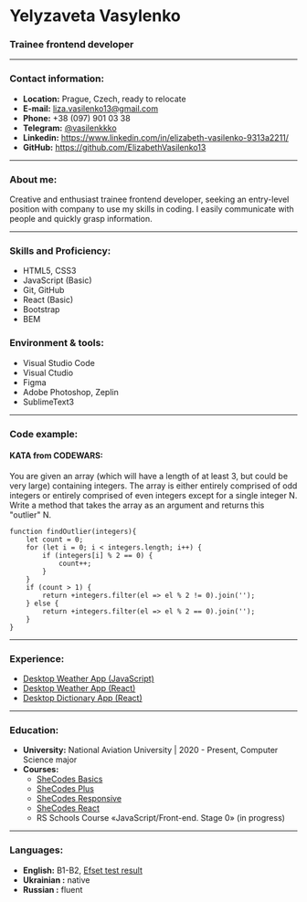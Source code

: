 # Yelyzaveta Vasylenko
### Trainee frontend developer
---
### Contact information:
   * **Location:** Prague, Czech, ready to relocate
   * **E-mail:** liza.vasilenko13@gmail.com
   * **Phone:** +38 (097) 901 03 38
   * **Telegram:** [@vasilenkkko](https://t.me/vasilenkkko)
   * **Linkedin:** https://www.linkedin.com/in/elizabeth-vasilenko-9313a2211/
   * **GitHub:** https://github.com/ElizabethVasilenko13
***
### About me:
Creative and enthusiast trainee frontend developer, seeking an entry-level position with
company to use my skills in coding. I easily communicate with people and quickly grasp
information.
***
### Skills and Proficiency:
  * HTML5, CSS3
  * JavaScript (Basic)
  * Git, GitHub
  * React (Basic)
  * Bootstrap
  * BEM
  
### Environment & tools:
  * Visual Studio Code
  * Visual Ctudio
  * Figma
  * Adobe Photoshop, Zeplin
  * SublimeText3
***
### Code example:
#### KATA from CODEWARS: 
You are given an array (which will have a length of at least 3, but could be very large) containing integers. The array is either entirely comprised of odd integers or entirely comprised of even integers except for a single integer N. Write a method that takes the array as an argument and returns this "outlier" N.
```
function findOutlier(integers){
  	let count = 0;
	for (let i = 0; i < integers.length; i++) {
		if (integers[i] % 2 == 0) {
			count++;
		} 
	}
	if (count > 1) {
		return +integers.filter(el => el % 2 != 0).join('');
	} else {
		return +integers.filter(el => el % 2 == 0).join('');
	}
}
```
***
### Experience:
  * [Desktop Weather App (JavaScript)](https://github.com/ElizabethVasilenko13/myWeatherApp)
  * [Desktop Weather App (React)](https://github.com/ElizabethVasilenko13/weather-app-react)
  * [Desktop Dictionary App (React)](https://github.com/ElizabethVasilenko13/dictionary-app-react)
***
### Education:
  * **University:** National Aviation University | 2020 - Present, Computer Science major
  * **Courses:**
    * [SheCodes Basics](https://www.shecodes.io/certificates/063d8b22390cd6261d9d70a46c3dbc9e)
    * [SheCodes Plus](https://www.shecodes.io/certificates/93638b99f6cb09d3f80c101faeab187e)
    * [SheCodes Responsive](https://www.shecodes.io/certificates/7338feda22b3019a5415ed2fb9290379)
    * [SheCodes React](https://www.shecodes.io/certificates/a6aa7c1c96d902c3d125e10d2e4586f6)
    * RS Schools Course «JavaScript/Front-end. Stage 0» (in progress)
***
### Languages:
  * **English:** B1-B2, [Efset test result](https://www.efset.org/cert/KBn12w)
  * **Ukrainian :** native
  * **Russian :** fluent